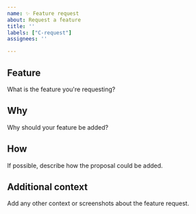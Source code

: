 ```yaml
---
name: ✨ Feature request
about: Request a feature
title: ''
labels: ["C-request"]
assignees: ''

---
```


<!--
Note: Please search to see if an issue already exists for this request, or if the feature already exists.
-->

## Feature
What is the feature you're requesting?

## Why
Why should your feature be added?

## How
If possible, describe how the proposal could be added.

## Additional context
Add any other context or screenshots about the feature request.
